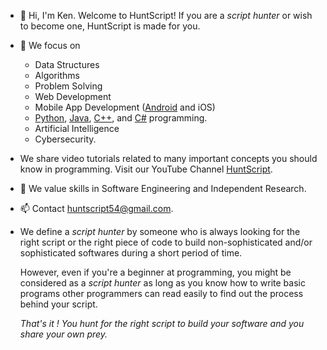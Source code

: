 - 👋 Hi, I'm Ken. Welcome to HuntScript!
  If you are a *script hunter* or wish to become one, HuntScript is made for you.
- 👀 We focus on
  - Data Structures
  - Algorithms
  - Problem Solving
  - Web Development
  - Mobile App Development ([Android](https://developer.android.com/get-started/overview) and iOS)
  - [Python](https://www.python.org/), [Java](https://docs.oracle.com/javase/8/docs/), [C++](https://cplusplus.com/), and [C#](https://learn.microsoft.com/en-us/dotnet/csharp/) programming.
  - Artificial Intelligence
  - Cybersecurity.
  
- We share video tutorials related to many important concepts you should know in programming.
  Visit our YouTube Channel [HuntScript](https://www.youtube.com/channel/UCsrpb6yzAOAjgp5jWqajVOQ).  
- 🌱 We value skills in Software Engineering and Independent Research.
- 📫 Contact huntscript54@gmail.com.
  
* We define a *script hunter* by someone who is always looking for the right
  script or the right piece of code to build non-sophisticated and/or sophisticated 
  softwares during a short period of time. 

  However, even if you're a beginner at programming, you might be considered as a 
  *script hunter* as long as you know how to write basic programs other programmers 
  can read easily to find out the process behind your script.
  
  _That's it ! You hunt for the right script to build your software and you share your own prey._

  <!---
  - 💞️ I’m looking to collaborate on projects related to programming. 
  huntscript/huntscript is a ✨ special ✨ repository because its `README.md` (this file) appears on your GitHub profile.
  You can click the Preview link to take a look at your changes.
  --->
